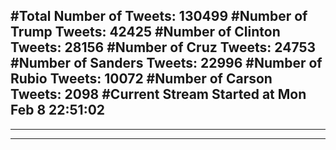 #Total Number of Tweets: 130499 
#Number of Trump Tweets: 42425
#Number of Clinton Tweets: 28156
#Number of Cruz Tweets: 24753
#Number of Sanders Tweets: 22996
#Number of Rubio Tweets: 10072
#Number of Carson Tweets: 2098
#Current Stream Started at Mon Feb  8 22:51:02
---
---
---
